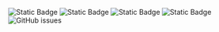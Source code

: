 ![Static Badge](https://img.shields.io/badge/blacklists-61-000000) ![Static Badge](https://img.shields.io/badge/blacklisted-2992370-cc0000) ![Static Badge](https://img.shields.io/badge/whitelisted-2254-00CC00) ![Static Badge](https://img.shields.io/badge/streaming_blacklist-28107-000000) ![GitHub issues](https://img.shields.io/github/issues/fabriziosalmi/blacklists)
